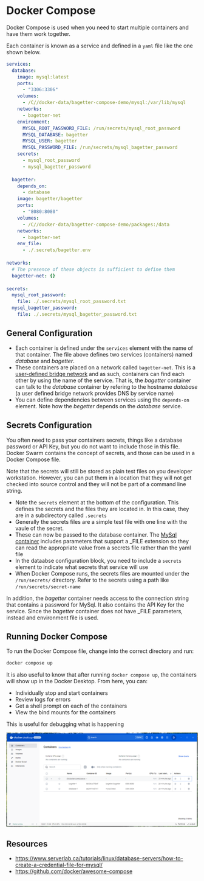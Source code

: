 # Docker Compose

Docker Compose is used when you need to start multiple containers and have them work together.

Each container is known as a service and defined in a `yaml` file like the one shown below.

```yaml
services:
  database:
    image: mysql:latest
    ports:
      - "3306:3306"
    volumes:
      - /C//docker-data/bagetter-compose-demo/mysql:/var/lib/mysql
    networks:
      - bagetter-net
    environment:
      MYSQL_ROOT_PASSWORD_FILE: /run/secrets/mysql_root_password
      MYSQL_DATABASE: bagetter
      MYSQL_USER: bagetter
      MYSQL_PASSWORD_FILE: /run/secrets/mysql_bagetter_password
    secrets:
      - mysql_root_password
      - mysql_bagetter_password

  bagetter:
    depends_on:
      - database
    image: bagetter/bagetter
    ports:
      - "8080:8080"
    volumes:
      - /C//docker-data/bagetter-compose-demo/packages:/data     
    networks:
      - bagetter-net
    env_file: 
      - ./.secrets/bagetter.env

networks:
  # The presence of these objects is sufficient to define them
  bagetter-net: {}
    
secrets:
  mysql_root_password: 
    file: ./.secrets/mysql_root_password.txt
  mysql_bagetter_password:
    file: ./.secrets/mysql_bagetter_password.txt
```

## General Configuration

- Each container is defined under the `services` element with the name of that container.  The file above defines two services (containers) named *database* and *bagetter*.
- These containers are placed on a network called `bagetter-net`.  This is a [user-defined bridge network](https://docs.docker.com/engine/network/tutorials/standalone/#use-user-defined-bridge-networks) and as such, containers can find each other by using the name of the service.  That is, the *bagetter* container can talk to the *database* container by refering to the hostname *database* (a user defined bridge network provides DNS by service name)
- You can define dependencies between services using the `depends-on` element.  Note how the *begetter* depends on the *database* service.

## Secrets Configuration

You often need to pass your containers secrets, things like a database password or API Key, but you do not want to include those in this file.  Docker Swarm contains the concept of secrets, and those can be used in a Docker Compose file.

Note that the secrets will still be stored as plain test files on you developer workstation.  However, you can put them in a location that they will not get checked into source control and they will not be part of a command line string.

- Note the `secrets` element at the bottom of the configuration.  This defines the secrets and the files they are located in.  In this case, they are in a subdirectory called `.secrets`
- Generally the secrets files are a simple test file with one line with the vaule of the secret.
- These can now be passed to the database container.  The [MySql container](https://hub.docker.com/_/mysql) includes parameters that support a _FILE extension so they can read the appropriate value from a secrets file rather than the yaml file
- In the dataabse configuration block, you need to include a `secrets` element to indicate what secrets that service will use
- When Docker Compose runs, the secrets files are mounted under the `/run/secrets/` directory.  Refer to the secrets using a path like `/run/secrets/secret-name`

In addition, the *bagetter* container needs access to the connection string that contains a password for MySql.  It also contains the API Key for the service.  Since the *bagetter* container does not have _FILE parameters, instead and environment file is used.

## Running Docker Compose

To run the Docker Compose file, change into the correct directory and run:

```bash
docker compose up
```

It is also useful to know that after running `docker compose up`, the containers will show up in the Docker Desktop.  From here, you can:

- Individually stop and start containers
- Review logs for errors
- Get a shell prompt on each of the containers
- View the bind mounts for the containers

This is useful for debugging what is happening

![Screenshot showing the Docker Desktop viewing containers from Docker compose](docker-desktop-for-compose.PNG)

## Resources

- https://www.serverlab.ca/tutorials/linux/database-servers/how-to-create-a-credential-file-for-mysql/
- https://github.com/docker/awesome-compose


